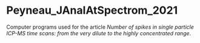 # Peyneau_JAnalAtSpectrom_2021

Computer programs used for the article *Number of spikes in single particle ICP-MS time scans: from the very dilute to the highly concentrated range*.
